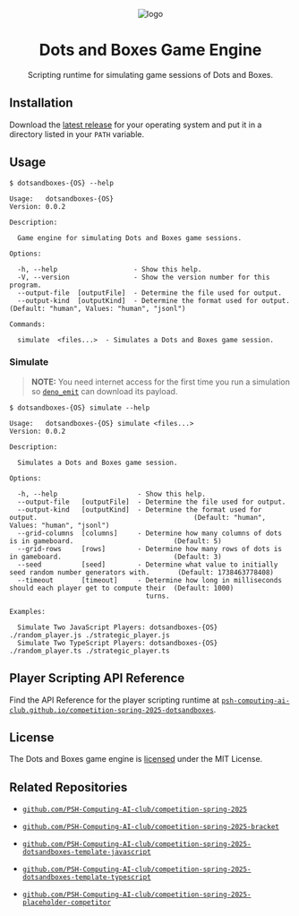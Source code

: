 <div align="center">

![logo](./.assets/logo.png)

# Dots and Boxes Game Engine

Scripting runtime for simulating game sessions of Dots and Boxes.

</div>

## Installation

Download the [latest release](https://github.com/PSH-Computing-AI-club/competition-spring-2025-dotsandboxes/releases) for your operating system and put it in a directory listed in your `PATH` variable.

## Usage

```shell
$ dotsandboxes-{OS} --help

Usage:   dotsandboxes-{OS}
Version: 0.0.2       

Description:

  Game engine for simulating Dots and Boxes game sessions.

Options:

  -h, --help                   - Show this help.                                                                        
  -V, --version                - Show the version number for this program.                                              
  --output-file  [outputFile]  - Determine the file used for output.                                                    
  --output-kind  [outputKind]  - Determine the format used for output.      (Default: "human", Values: "human", "jsonl")

Commands:

  simulate  <files...>  - Simulates a Dots and Boxes game session.
```

### Simulate

> **NOTE:** You need internet access for the first time you run a simulation so [`deno_emit`](https://github.com/denoland/deno_emit) can download its payload.

```shell
$ dotsandboxes-{OS} simulate --help

Usage:   dotsandboxes-{OS} simulate <files...>
Version: 0.0.2                                 

Description:

  Simulates a Dots and Boxes game session.

Options:

  -h, --help                    - Show this help.                                                                                                         
  --output-file   [outputFile]  - Determine the file used for output.                                                                                     
  --output-kind   [outputKind]  - Determine the format used for output.                                       (Default: "human", Values: "human", "jsonl")
  --grid-columns  [columns]     - Determine how many columns of dots is in gameboard.                         (Default: 5)                                
  --grid-rows     [rows]        - Determine how many rows of dots is in gameboard.                            (Default: 3)                                
  --seed          [seed]        - Determine what value to initially seed random number generators with.       (Default: 1738463778408)                    
  --timeout       [timeout]     - Determine how long in milliseconds should each player get to compute their  (Default: 1000)                             
                                  turns.                                                                                                                  

Examples:

  Simulate Two JavaScript Players: dotsandboxes-{OS} ./random_player.js ./strategic_player.js
  Simulate Two TypeScript Players: dotsandboxes-{OS} ./random_player.ts ./strategic_player.ts
```

## Player Scripting API Reference

Find the API Reference for the player scripting runtime at [`psh-computing-ai-club.github.io/competition-spring-2025-dotsandboxes`](https://psh-computing-ai-club.github.io/competition-spring-2025-dotsandboxes).

## License

The Dots and Boxes game engine is [licensed](./LICENSE) under the MIT License.

## Related Repositories

- [`github.com/PSH-Computing-AI-club/competition-spring-2025`](https://github.com/PSH-Computing-AI-club/competition-spring-2025)

- [`github.com/PSH-Computing-AI-club/competition-spring-2025-bracket`](https://github.com/PSH-Computing-AI-club/competition-spring-2025-bracket)

- [`github.com/PSH-Computing-AI-club/competition-spring-2025-dotsandboxes-template-javascript`](https://github.com/PSH-Computing-AI-club/competition-spring-2025-dotsandboxes-template-javascript)

- [`github.com/PSH-Computing-AI-club/competition-spring-2025-dotsandboxes-template-typescript`](https://github.com/PSH-Computing-AI-club/competition-spring-2025-dotsandboxes-template-typescript)

- [`github.com/PSH-Computing-AI-club/competition-spring-2025-placeholder-competitor`](https://github.com/PSH-Computing-AI-club/competition-spring-2025-placeholder-competitor)
